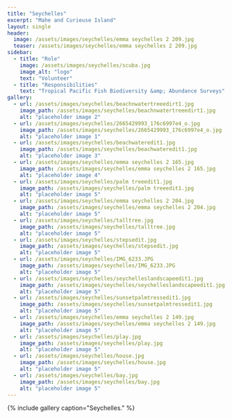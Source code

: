 ```yaml
---
title: "Seychelles"
excerpt: "Mahe and Curieuse Island"
layout: single
header:
  image: /assets/images/seychelles/emma seychelles 2 209.jpg
  teaser: /assets/images/seychelles/emma seychelles 2 209.jpg
sidebar:
  - title: "Role"
    image: /assets/images/seychelles/scuba.jpg
    image_alt: "logo"
    text: "Volunteer"
  - title: "Responsibilities"
    text: "Tropical Pacific Fish Biodiversity &amp; Abundance Surveys"
gallery:
  - url: /assets/images/seychelles/beachnwatertreeedirt1.jpg
    image_path: /assets/images/seychelles/beachnwatertreeedirt1.jpg
    alt: "placeholder image 2"
  - url: /assets/images/seychelles/2665429993_176c6997e4_o.jpg
    image_path: /assets/images/seychelles/2665429993_176c6997e4_o.jpg
    alt: "placeholder image 1"  
  - url: /assets/images/seychelles/beachwateredit1.jpg
    image_path: /assets/images/seychelles/beachwateredit1.jpg
    alt: "placeholder image 3"
  - url: /assets/images/seychelles/emma seychelles 2 165.jpg
    image_path: /assets/images/seychelles/emma seychelles 2 165.jpg
    alt: "placeholder image 4"
  - url: /assets/images/seychelles/palm treeedit1.jpg
    image_path: /assets/images/seychelles/palm treeedit1.jpg
    alt: "placeholder image 5"
  - url: /assets/images/seychelles/emma seychelles 2 204.jpg
    image_path: /assets/images/seychelles/emma seychelles 2 204.jpg
    alt: "placeholder image 5"  
  - url: /assets/images/seychelles/talltree.jpg
    image_path: /assets/images/seychelles/talltree.jpg
    alt: "placeholder image 5"  
  - url: /assets/images/seychelles/stepsedit.jpg
    image_path: /assets/images/seychelles/stepsedit.jpg
    alt: "placeholder image 5"
  - url: /assets/images/seychelles/IMG_6233.JPG
    image_path: /assets/images/seychelles/IMG_6233.JPG
    alt: "placeholder image 5"    
  - url: /assets/images/seychelles/seychelleslandscapeedit1.jpg
    image_path: /assets/images/seychelles/seychelleslandscapeedit1.jpg
    alt: "placeholder image 5"  
  - url: /assets/images/seychelles/sunsetpalmtressedit1.jpg
    image_path: /assets/images/seychelles/sunsetpalmtressedit1.jpg
    alt: "placeholder image 5"
  - url: /assets/images/seychelles/emma seychelles 2 149.jpg
    image_path: /assets/images/seychelles/emma seychelles 2 149.jpg
    alt: "placeholder image 5"
  - url: /assets/images/seychelles/play.jpg
    image_path: /assets/images/seychelles/play.jpg
    alt: "placeholder image 5"  
  - url: /assets/images/seychelles/house.jpg
    image_path: /assets/images/seychelles/house.jpg
    alt: "placeholder image 5"
  - url: /assets/images/seychelles/bay.jpg
    image_path: /assets/images/seychelles/bay.jpg
    alt: "placeholder image 5"   
---
```


{% include gallery caption="Seychelles." %}

